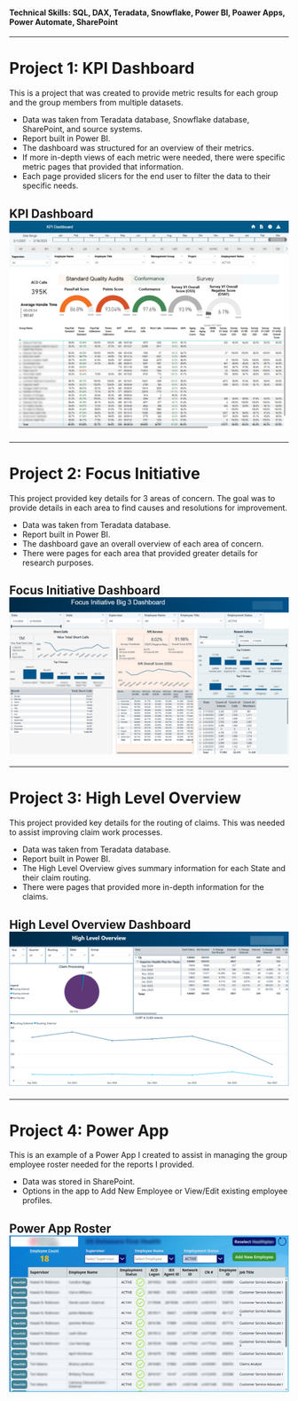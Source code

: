 #### Technical Skills: SQL, DAX, Teradata, Snowflake, Power BI, Poawer Apps, Power Automate, SharePoint

---

# Project 1: KPI Dashboard

This is a project that was created to provide metric results for each group and the group members from multiple datasets.

- Data was taken from Teradata database, Snowflake database, SharePoint, and source systems.
- Report built in Power BI.
- The dashboard was structured for an overview of their metrics.
- If more in-depth views of each metric were needed, there were specific metric pages that provided that information.
- Each page provided slicers for the end user to filter the data to their specific needs.

## KPI Dashboard ![](Images/KPI_Dashboard.png)

---

# Project 2: Focus Initiative

This project provided key details for 3 areas of concern. The goal was to provide details in each area to find causes and resolutions for improvement.

- Data was taken from Teradata database.
- Report built in Power BI.
- The dashboard gave an overall overview of each area of concern.
- There were pages for each area that provided greater details for research purposes.

## Focus Initiative Dashboard ![](Images/Focus_Initiative.png)

---

# Project 3: High Level Overview

This project provided key details for the routing of claims. This was needed to assist improving claim work processes.

- Data was taken from Teradata database.
- Report built in Power BI.
- The High Level Overview gives summary information for each State and their claim routing.
- There were pages that provided more in-depth information for the claims.

## High Level Overview Dashboard ![](Images/High_Level_Overview.png)

---

# Project 4: Power App

This is an example of a Power App I created to assist in managing the group employee roster needed for the reports I provided.

- Data was stored in SharePoint.
- Options in the app to Add New Employee or View/Edit existing employee profiles.

## Power App Roster ![](Images/Roster.png)

